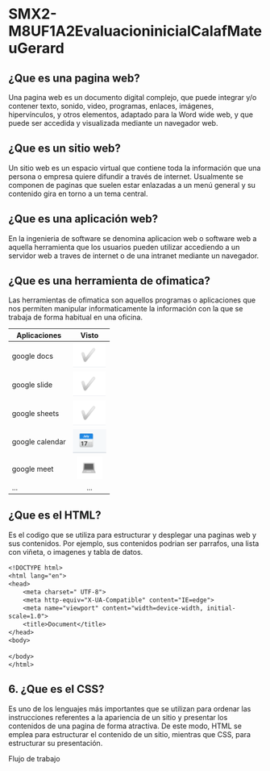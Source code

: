 # SMX2-M8UF1A2EvaluacioninicialCalafMateuGerard

## ¿Que es una pagina web? ##

Una pagina web es un documento digital complejo, que puede integrar y/o contener texto, sonido, video, programas, enlaces, imágenes, hipervínculos, y otros elementos, adaptado para la Word wide web, y que puede ser accedida y visualizada mediante un navegador web.

## ¿Que es un sitio web? ##

Un sitio web es un espacio virtual que contiene toda la información que una persona o empresa quiere difundir a través de internet. Usualmente se componen de paginas que suelen estar enlazadas a un menú general y su contenido gira en torno a un tema central.

## ¿Que es una aplicación web? ##

En la ingenieria de software se denomina aplicacion web o software web a aquella herramienta que los usuarios pueden utilizar accediendo a un servidor web a traves de internet o de una intranet mediante un navegador.

## ¿Que es una herramienta de ofimatica? ##

 Las herramientas de ofimatica son aquellos programas o aplicaciones que nos permiten manipular informaticamente la información con la que se trabaja de forma habitual en una oficina.

| Aplicaciones | Visto |
| ---------- |:----------:|
|google docs|![Alt text](image-6.png)|
|google slide|![Alt text](image-7.png)|
|google sheets|![Alt text](image-8.png)|
|google calendar|![Alt text](image-9.png)|
|google meet|![Alt text](image-10.png)|
|...|...|

## ¿Que es el HTML? ##

Es el codigo que se utiliza para estructurar y desplegar una paginas web y sus contenidos. Por ejemplo, sus contenidos podrian ser parrafos, una lista con viñeta, o imagenes y tabla de datos.

```
<!DOCTYPE html>
<html lang="en">
<head>
    <meta charset=" UTF-8">
    <meta http-equiv="X-UA-Compatible" content="IE=edge">
    <meta name="viewport" content="width=device-width, initial-scale=1.0">
    <title>Document</title>
</head>
<body>

</body>
</html>
```

## 6. ¿Que es el CSS? ##

Es uno de los lenguajes más importantes que se utilizan para ordenar las instrucciones referentes a la apariencia de un sitio y presentar los contenidos de una pagina de forma atractiva. De este modo, HTML se emplea para estructurar el contenido de un sitio, mientras que CSS, para estructurar su presentación.

Flujo de trabajo


